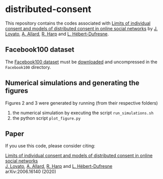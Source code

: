 # distributed-consent

This repository contains the codes associated with [Limits of individual consent and models of distributed consent in online social networks] by [J. Lovato], [A. Allard], [R. Harp] and [L. Hébert-Dufresne].


## Facebook100 dataset

The [Facebook100 dataset](http://doi.org/10.1016/j.physa.2011.12.021) must be [downloaded](https://archive.org/details/oxford-2005-facebook-matrix) and uncompressed in the `Facebook100` directory.


## Numerical simulations and generating the figures

Figures 2 and 3 were generated by running (from their respective folders)

1. the numerical simulation by executing the script `run_simulations.sh`
2. the python script `plot_figure.py`


## Paper

If you use this code, please consider citing:

[Limits of individual consent and models of distributed consent in online social networks]<br/>
[J. Lovato], [A. Allard], [R. Harp] and [L. Hébert-Dufresne]<br/>
arXiv:2006.16140 (2020)<br/>


[Limits of individual consent and models of distributed consent in online social networks]: https://arxiv.org/abs/2006.16140
[J. Lovato]: http://juniperlovato.com/
[A. Allard]: http://antoineallard.info
[R. Harp]: http://www.uvm.edu/~rharp/
[L. Hébert-Dufresne]: http://laurenthebertdufresne.github.io/
